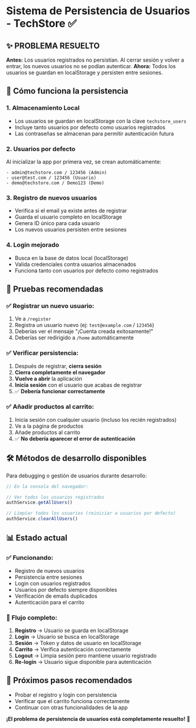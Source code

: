 # Sistema de Persistencia de Usuarios - TechStore ✅

## ✨ **PROBLEMA RESUELTO**
**Antes:** Los usuarios registrados no persistían. Al cerrar sesión y volver a entrar, los nuevos usuarios no se podían autenticar.
**Ahora:** Todos los usuarios se guardan en localStorage y persisten entre sesiones.

## 🔧 **Cómo funciona la persistencia**

### 1. **Almacenamiento Local**
- Los usuarios se guardan en localStorage con la clave `techstore_users`
- Incluye tanto usuarios por defecto como usuarios registrados
- Las contraseñas se almacenan para permitir autenticación futura

### 2. **Usuarios por defecto**
Al inicializar la app por primera vez, se crean automáticamente:
```
- admin@techstore.com / 123456 (Admin)
- user@test.com / 123456 (Usuario)  
- demo@techstore.com / Demo123 (Demo)
```

### 3. **Registro de nuevos usuarios**
- Verifica si el email ya existe antes de registrar
- Guarda el usuario completo en localStorage
- Genera ID único para cada usuario
- Los nuevos usuarios persisten entre sesiones

### 4. **Login mejorado**
- Busca en la base de datos local (localStorage)
- Valida credenciales contra usuarios almacenados
- Funciona tanto con usuarios por defecto como registrados

## 🚀 **Pruebas recomendadas**

### ✅ **Registrar un nuevo usuario:**
1. Ve a `/register`
2. Registra un usuario nuevo (ej: `test@example.com` / `123456`)
3. Deberías ver el mensaje "¡Cuenta creada exitosamente!"
4. Deberías ser redirigido a `/home` automáticamente

### ✅ **Verificar persistencia:**
1. Después de registrar, **cierra sesión** 
2. **Cierra completamente el navegador**
3. **Vuelve a abrir** la aplicación
4. **Inicia sesión** con el usuario que acabas de registrar
5. ✅ **Debería funcionar correctamente**

### ✅ **Añadir productos al carrito:**
1. Inicia sesión con cualquier usuario (incluso los recién registrados)
2. Ve a la página de productos
3. Añade productos al carrito
4. ✅ **No debería aparecer el error de autenticación**

## 🛠️ **Métodos de desarrollo disponibles**

Para debugging o gestión de usuarios durante desarrollo:

```typescript
// En la consola del navegador:

// Ver todos los usuarios registrados
authService.getAllUsers()

// Limpiar todos los usuarios (reiniciar a usuarios por defecto)
authService.clearAllUsers()
```

## 📊 **Estado actual**

### ✅ **Funcionando:**
- Registro de nuevos usuarios
- Persistencia entre sesiones
- Login con usuarios registrados
- Usuarios por defecto siempre disponibles
- Verificación de emails duplicados
- Autenticación para el carrito

### 🔄 **Flujo completo:**
1. **Registro** → Usuario se guarda en localStorage
2. **Login** → Usuario se busca en localStorage  
3. **Sesión** → Token y datos de usuario en localStorage
4. **Carrito** → Verifica autenticación correctamente
5. **Logout** → Limpia sesión pero mantiene usuario registrado
6. **Re-login** → Usuario sigue disponible para autenticación

## 🎯 **Próximos pasos recomendados**
- Probar el registro y login con persistencia
- Verificar que el carrito funciona correctamente
- Continuar con otras funcionalidades de la app

**¡El problema de persistencia de usuarios está completamente resuelto!** 🎉